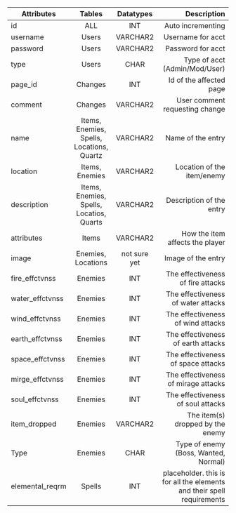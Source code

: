 |Attributes     |Tables                |Datatypes   |Description                  |
|---------------|:--------------------:|:----------:|----------------------------:|
|id             |ALL                   |INT         |Auto incrementing            |
|username       |Users                 |VARCHAR2    |Username for acct            |
|password       |Users                 |VARCHAR2    |Password for acct            |
|type           |Users                 |CHAR        |Type of acct (Admin/Mod/User)|
|page_id        |Changes               |INT         |Id of the affected page      |
|comment        |Changes               |VARCHAR2    |User comment requesting change|
|name           |Items, Enemies, Spells, Locations, Quartz|VARCHAR2|Name of the entry|
|location       |Items, Enemies        |VARCHAR2    |Location of the item/enemy   |
|description    |Items, Enemies, Spells, Locatios, Quarts|VARCHAR2| Description of the entry|
|attributes     |Items                 |VARCHAR2    |How the item affects the player|
|image          |Enemies, Locations    |not sure yet|Image of the entry           |
|fire_effctvnss |Enemies               |INT         |The effectiveness of fire attacks|
|water_effctvnss|Enemies               |INT         |The effectiveness of water attacks|
|wind_effctvnss |Enemies               |INT         |The effectiveness of wind attacks|
|earth_effctvnss|Enemies               |INT         |The effectiveness of earth attacks|
|space_effctvnss|Enemies               |INT         |The effectiveness of space attacks|
|mirge_effctvnss|Enemies               |INT         |The effectiveness of mirage attacks|
|soul_effctvnss |Enemies               |INT         |The effectiveness of soul attacks|
|item_dropped   |Enemies               |VARCHAR2    |The item(s) dropped by the enemy|
|Type           |Enemies               |CHAR        |Type of enemy (Boss, Wanted, Normal)|
|elemental_reqrm|Spells                |INT         |placeholder. this is for all the elements and their spell requirements|